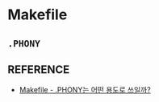 # Makefile

## `.PHONY`

## REFERENCE

- [Makefile - .PHONY는 어떤 용도로 쓰일까?](https://jusths.tistory.com/226)